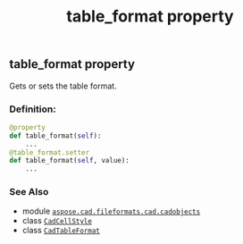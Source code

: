 ﻿---
title: table_format property
second_title: Aspose.CAD for Python via .NET API References
description: 
type: docs
weight: 170
url: /python-net/aspose.cad.fileformats.cad.cadobjects/cadcellstyle/table_format/
is_root: false
---

## table_format property


Gets or sets the table format.
### Definition:
```python
@property
def table_format(self):
    ...
@table_format.setter
def table_format(self, value):
    ...
```

### See Also
* module [`aspose.cad.fileformats.cad.cadobjects`](../../)
* class [`CadCellStyle`](/cad/python-net/aspose.cad.fileformats.cad.cadobjects/cadcellstyle)
* class [`CadTableFormat`](/cad/python-net/aspose.cad.fileformats.cad.cadobjects/cadtableformat)
